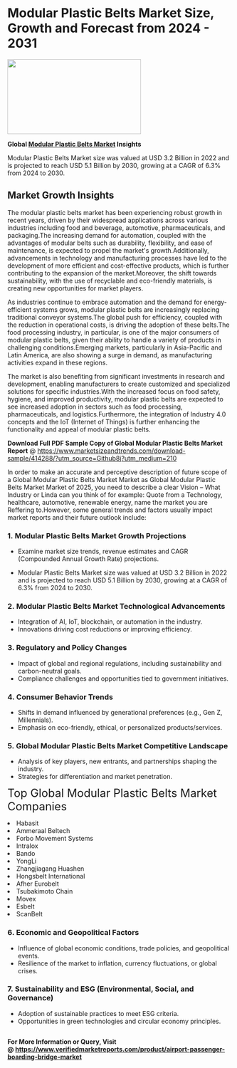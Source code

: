 <H1>Modular Plastic Belts Market Size, Growth and Forecast from 2024 - 2031</H1><img class="aligncenter size-medium wp-image-584254" src="https://thirdeyenews.in/wp-content/uploads/2024/09/Global-Market-Research-300x168.jpeg" alt="" width="300" height="168" /><p><strong>Global&nbsp;<a href="https://www.marketsizeandtrends.com/download-sample/414288/?utm_source=Github8j?utm_medium=210">Modular Plastic Belts Market</a> Insights</strong></p><p>Modular Plastic Belts Market size was valued at USD 3.2 Billion in 2022 and is projected to reach USD 5.1 Billion by 2030, growing at a CAGR of 6.3% from 2024 to 2030.</p><p><h2>Market Growth Insights</h2> <p>The modular plastic belts market has been experiencing robust growth in recent years, driven by their widespread applications across various industries including food and beverage, automotive, pharmaceuticals, and packaging.The increasing demand for automation, coupled with the advantages of modular belts such as durability, flexibility, and ease of maintenance, is expected to propel the market's growth.Additionally, advancements in technology and manufacturing processes have led to the development of more efficient and cost-effective products, which is further contributing to the expansion of the market.Moreover, the shift towards sustainability, with the use of recyclable and eco-friendly materials, is creating new opportunities for market players.</p> <p>As industries continue to embrace automation and the demand for energy-efficient systems grows, modular plastic belts are increasingly replacing traditional conveyor systems.The global push for efficiency, coupled with the reduction in operational costs, is driving the adoption of these belts.The food processing industry, in particular, is one of the major consumers of modular plastic belts, given their ability to handle a variety of products in challenging conditions.Emerging markets, particularly in Asia-Pacific and Latin America, are also showing a surge in demand, as manufacturing activities expand in these regions.</p> <p>The market is also benefiting from significant investments in research and development, enabling manufacturers to create customized and specialized solutions for specific industries.With the increased focus on food safety, hygiene, and improved productivity, modular plastic belts are expected to see increased adoption in sectors such as food processing, pharmaceuticals, and logistics.Furthermore, the integration of Industry 4.0 concepts and the IoT (Internet of Things) is further enhancing the functionality and appeal of modular plastic belts.</p> <p><span class=""><strong>Download Full PDF Sample Copy of Global Modular Plastic Belts Market Report</strong> @ <a href="https://www.marketsizeandtrends.com/download-sample/414288/?utm_source=Github8j?utm_medium=210" target="_blank">https://www.marketsizeandtrends.com/download-sample/414288/?utm_source=Github8j?utm_medium=210</a></span></p><p>In order to make an accurate and perceptive description of future scope of a Global&nbsp;Modular Plastic Belts Market Market as Global&nbsp;Modular Plastic Belts Market Market of 2025, you need to describe a clear Vision &ndash; What Industry or Linda can you think of for example: Quote from a Technology, healthcare, automotive, renewable energy, name the market you are Reffering to.However, some general trends and factors usually impact market reports and their future outlook include:</p><h3>1.&nbsp;<strong>Modular Plastic Belts Market Growth Projections</strong></h3><ul><li>Examine market size trends, revenue estimates and CAGR (Compounded Annual Growth Rate) projections.</li><li><p>Modular Plastic Belts Market size was valued at USD 3.2 Billion in 2022 and is projected to reach USD 5.1 Billion by 2030, growing at a CAGR of 6.3% from 2024 to 2030.</p></li></ul><h3>2.&nbsp;<strong>Modular Plastic Belts Market Technological Advancements</strong></h3><ul><li>Integration of AI, IoT, blockchain, or automation in the industry.</li><li>Innovations driving cost reductions or improving efficiency.</li></ul><h3>3.&nbsp;<strong>Regulatory and Policy Changes</strong></h3><ul><li>Impact of global and regional regulations, including sustainability and carbon-neutral goals.</li><li>Compliance challenges and opportunities tied to government initiatives.</li></ul><h3>4.&nbsp;<strong>Consumer Behavior Trends</strong></h3><ul><li>Shifts in demand influenced by generational preferences (e.g., Gen Z, Millennials).</li><li>Emphasis on eco-friendly, ethical, or personalized products/services.</li></ul><h3>5.&nbsp;<strong>Global Modular Plastic Belts Market Competitive Landscape</strong></h3><ul><li>Analysis of key players, new entrants, and partnerships shaping the industry.</li><li>Strategies for differentiation and market penetration.</li></ul><p data-pm-slice="1 1 []"><span style="color: inherit; font-family: inherit; font-size: 25px;">Top Global Modular Plastic Belts Market Companies</span></p><div class="" data-test-id=""><p><li>Habasit</li><li> Ammeraal Beltech</li><li> Forbo Movement Systems</li><li> Intralox</li><li> Bando</li><li> YongLi</li><li> Zhangjiagang Huashen</li><li> Hongsbelt International</li><li> Afher Eurobelt</li><li> Tsubakimoto Chain</li><li> Movex</li><li> Esbelt</li><li> ScanBelt</li></p></div><h3>6.&nbsp;<strong>Economic and Geopolitical Factors</strong></h3><ul><li>Influence of global economic conditions, trade policies, and geopolitical events.</li><li>Resilience of the market to inflation, currency fluctuations, or global crises.</li></ul><h3>7.&nbsp;<strong>Sustainability and ESG (Environmental, Social, and Governance)</strong></h3><ul><li>Adoption of sustainable practices to meet ESG criteria.</li><li>Opportunities in green technologies and circular economy principles.</li></ul><h2><strong style="font-size: 14px;">For More Information or Query, Visit @&nbsp;</strong><a style="background-color: #ffffff; font-size: 14px;" href="https://www.marketsizeandtrends.com/report/modular-plastic-belts-market/" target="_blank">https://www.verifiedmarketreports.com/product/airport-passenger-boarding-bridge-market</a></h2>